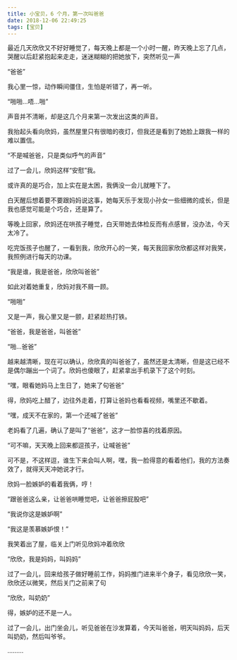 ```yaml
---
title: 小宝贝，6 个月，第一次叫爸爸
date: 2018-12-06 22:49:25
tags: [宝贝]
---
```


最近几天欣欣又不好好睡觉了，每天晚上都是一个小时一醒，昨天晚上忘了几点，哭醒以后赶紧抱起来走走，迷迷糊糊的把她放下，突然听见一声

“爸爸”

<!-- more --><!-- toc -->

我心里一惊，动作瞬间僵住，生怕是听错了，再一听。

“啪啪…唔…啪”

声音并不清晰，却是这几个月来第一次发出这类的声音。

我抬起头看向欣妈，虽然屋里只有很暗的夜灯，但我还是看到了她脸上跟我一样的难以置信。

“不是喊爸爸，只是类似呼气的声音”

过了一会儿，欣妈这样“安慰”我。

或许真的是巧合，加上实在是太困，我俩没一会儿就睡下了。

白天醒后想着要不要跟妈妈说这事，她每天乐于发现小孙女一些细微的成长，但是我也感觉可能是个巧合，还是算了。

等晚上回家，欣妈还在哄孩子睡觉，白天带她去体检反而有点感冒，没办法，今天太冷了。

吃完饭孩子也醒了，一看到我，欣欣开心的一笑，每天我回家欣欣都这样对我笑，我照例进行每天的功课。

“我是谁，我是爸爸，欣欣叫爸爸”

如此对着她重复，欣妈对我不屑一顾。

“啪啪”

又是一声，我心里又是一颤，赶紧趁热打铁。

“爸爸，我是爸爸，叫爸爸”

“啪…爸爸”

越来越清晰，现在可以确认，欣欣真的叫爸爸了，虽然还是太清晰，但是这已经不是偶尔蹦出一个词了。欣妈也傻眼了，赶紧拿出手机录下了这个时刻。

“嘿，眼看她妈马上生日了，她来了句爸爸”

得，欣妈吃上醋了，边往外走着，打算让爸妈也看看视频，嘴里还不歇着。

“嘿，成天不在家的，第一个还喊了爸爸”

老妈看了几遍，确认了是叫了“爸爸”，这才一脸惊喜的找着原因。

“可不嘛，天天晚上回来都逗孩子，让喊爸爸”

可不是，不这样逗，谁生下来会叫人啊，嘿，我一脸得意的看着他们，我的方法奏效了，就得天天冲她说才行。

欣妈一脸嫉妒的看着我俩，哼！

“跟爸爸这么亲，让爸爸哄睡觉吧，让爸爸擦屁股吧”

“我说你这是嫉妒啊”

“我这是羡慕嫉妒恨！”

我笑着出了屋，临关上门听见欣妈冲着欣欣

“欣欣，我是妈妈，叫妈妈”

过了一会儿，回来给孩子做好睡前工作，妈妈推门进来半个身子，看见欣欣一笑，欣欣还以微笑，然后关门之前来了句

“欣欣，叫奶奶”

得，嫉妒的还不是一人。

过了一会儿，出门坐会儿，听见爸爸在沙发算着，今天叫爸爸，明天叫妈妈，后天叫奶奶，然后叫爷爷。

………
